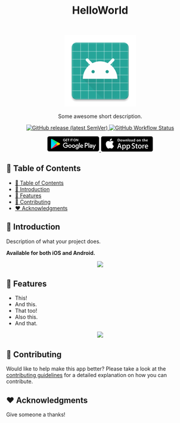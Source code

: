 <h1 align="center">HelloWorld</h1><br>
<p align="center">
  <img alt="HelloWorld" title="HelloWorld" src="android/app/src/main/res/mipmap-xxxhdpi/ic_launcher.png" width="192">
</p>

<p align="center">
  Some awesome short description.
</p>

<p align="center">
  <a href="https://github.com/#CHANGE_GITHUB_USER/#CHANGE_GITHUB_REPO/releases/latest">
    <img alt="GitHub release (latest SemVer)" src="https://img.shields.io/github/v/release/#CHANGE_GITHUB_USER/#CHANGE_GITHUB_REPO?sort=semver&style=flat-square">
  </a>
  <a href="https://github.com/#CHANGE_GITHUB_USER/#CHANGE_GITHUB_REPO/actions/workflows/android.yml">
    <img alt="GitHub Workflow Status" src="https://img.shields.io/github/workflow/status/#CHANGE_GITHUB_USER/#CHANGE_GITHUB_REPO/Build%20Android?label=Build%20Android&style=flat-square">
  </a>
</p>

<p align="center">
  <a href="#CHANGE_GOOGLE_PLAY_STORE_LINK">
    <img alt="Get it on Google Play" title="Google Play" src=".github/assets/get-on-google-play.png" width="140">
  </a>

  <a href="#CHANGE_ITUNES_APP_STORE_LINK">
    <img alt="Download on the App Store" title="App Store" src=".github/assets/get-on-app-store.png" width="140">
  </a>
</p>

<!-- [BEGIN] Don't edit this section, instead run Markdown AIO: Update Table of Contents -->
## 🚩 Table of Contents

- [🚩 Table of Contents](#-table-of-contents)
- [🚀 Introduction](#-introduction)
- [🎨 Features](#-features)
- [💬 Contributing](#-contributing)
- [❤️ Acknowledgments](#️-acknowledgments)
<!-- [END] Don't edit this section, instead run Markdown AIO: Update Table of Contents -->

## 🚀 Introduction

Description of what your project does.

**Available for both iOS and Android.**

<p align="center">
  <img src="#CHANGE_PROMOTIONAL_SCREENSHOT" width="350">
</p>

## 🎨 Features

* This!
* And this.
* That too!
* Also this.
* And that.

<p align="center">
  <img src="#CHANGE_OVERVIEW_SCREENSHOT" width="700">
</p>

## 💬 Contributing

Would like to help make this app better? Please take a look at the [contributing guidelines](./CONTRIBUTING.md) for a detailed explanation on how you can contribute.

## ❤️ Acknowledgments

Give someone a thanks!
